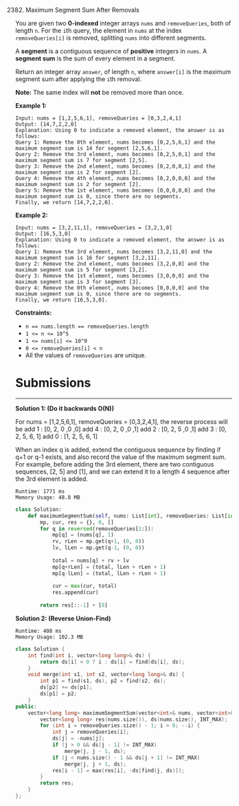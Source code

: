 2382. Maximum Segment Sum After Removals

You are given two **0-indexed** integer arrays `nums` and `removeQueries`, both of length `n`. For the `i`th query, the element in `nums` at the index `removeQueries[i]` is removed, splitting `nums` into different segments.

A **segment** is a contiguous sequence of **positive** integers in `nums`. A **segment sum** is the sum of every element in a segment.

Return an integer array `answer`, of length `n`, where `answer[i]` is the maximum segment sum after applying the `i`th removal.

**Note:** The same index will **not** be removed more than once.

 

**Example 1:**
```
Input: nums = [1,2,5,6,1], removeQueries = [0,3,2,4,1]
Output: [14,7,2,2,0]
Explanation: Using 0 to indicate a removed element, the answer is as follows:
Query 1: Remove the 0th element, nums becomes [0,2,5,6,1] and the maximum segment sum is 14 for segment [2,5,6,1].
Query 2: Remove the 3rd element, nums becomes [0,2,5,0,1] and the maximum segment sum is 7 for segment [2,5].
Query 3: Remove the 2nd element, nums becomes [0,2,0,0,1] and the maximum segment sum is 2 for segment [2]. 
Query 4: Remove the 4th element, nums becomes [0,2,0,0,0] and the maximum segment sum is 2 for segment [2]. 
Query 5: Remove the 1st element, nums becomes [0,0,0,0,0] and the maximum segment sum is 0, since there are no segments.
Finally, we return [14,7,2,2,0].
```

**Example 2:**
```
Input: nums = [3,2,11,1], removeQueries = [3,2,1,0]
Output: [16,5,3,0]
Explanation: Using 0 to indicate a removed element, the answer is as follows:
Query 1: Remove the 3rd element, nums becomes [3,2,11,0] and the maximum segment sum is 16 for segment [3,2,11].
Query 2: Remove the 2nd element, nums becomes [3,2,0,0] and the maximum segment sum is 5 for segment [3,2].
Query 3: Remove the 1st element, nums becomes [3,0,0,0] and the maximum segment sum is 3 for segment [3].
Query 4: Remove the 0th element, nums becomes [0,0,0,0] and the maximum segment sum is 0, since there are no segments.
Finally, we return [16,5,3,0].
```

**Constraints:**

* `n == nums.length == removeQueries.length`
* `1 <= n <= 10^5`
* `1 <= nums[i] <= 10^9`
* `0 <= removeQueries[i] < n`
* All the values of `removeQueries` are unique.

# Submissions
---
**Solution 1: (Do it backwards O(N))**

For nums = [1,2,5,6,1], removeQueries = [0,3,2,4,1], the reverse process will be
add 1 : [0, 2, 0 ,0 ,0]
add 4 : [0, 2, 0 ,0 ,1]
add 2 : [0, 2, 5 ,0 ,1]
add 3 : [0, 2, 5, 6, 1]
add 0 : [1, 2, 5, 6, 1]

When an index q is added, extend the contiguous sequence by finding if q+1 or q-1 exists, and also record the value of the maximum segment sum. For example, before adding the 3rd element, there are two contiguous sequences, [2, 5] and [1], and we can extend it to a length 4 sequence after the 3rd element is added.

```
Runtime: 1771 ms
Memory Usage: 48.8 MB
```
```python
class Solution:
    def maximumSegmentSum(self, nums: List[int], removeQueries: List[int]) -> List[int]:
        mp, cur, res = {}, 0, []
        for q in reversed(removeQueries[1:]):
            mp[q] = (nums[q], 1)
            rv, rLen = mp.get(q+1, (0, 0))
            lv, lLen = mp.get(q-1, (0, 0))
                
            total = nums[q] + rv + lv
            mp[q+rLen] = (total, lLen + rLen + 1)
            mp[q-lLen] = (total, lLen + rLen + 1)
        
            cur = max(cur, total)
            res.append(cur)
            
        return res[::-1] + [0]
```

**Solution 2: (Reverse Union-Find)**
```
Runtime: 408 ms
Memory Usage: 102.3 MB
```
```c++
class Solution {
    int find(int i, vector<long long>& ds) {
        return ds[i] < 0 ? i : ds[i] = find(ds[i], ds);
    }
    void merge(int s1, int s2, vector<long long>& ds) {
        int p1 = find(s1, ds), p2 = find(s2, ds);
        ds[p2] += ds[p1];
        ds[p1] = p2;
    }
public:
    vector<long long> maximumSegmentSum(vector<int>& nums, vector<int>& removeQueries) {
        vector<long long> res(nums.size()), ds(nums.size(), INT_MAX);
        for (int i = removeQueries.size() - 1; i > 0; --i) {
            int j = removeQueries[i];
            ds[j] = -nums[j];
            if (j > 0 && ds[j - 1] != INT_MAX)
                merge(j, j - 1, ds);
            if (j < nums.size() - 1 && ds[j + 1] != INT_MAX)
                merge(j, j + 1, ds);
            res[i - 1] = max(res[i], -ds[find(j, ds)]);
        }
        return res;
    }
};
```
